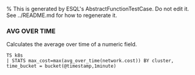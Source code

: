 % This is generated by ESQL's AbstractFunctionTestCase. Do not edit it. See ../README.md for how to regenerate it.

### AVG OVER TIME
Calculates the average over time of a numeric field.

```esql
TS k8s
| STATS max_cost=max(avg_over_time(network.cost)) BY cluster, time_bucket = bucket(@timestamp,1minute)
```
